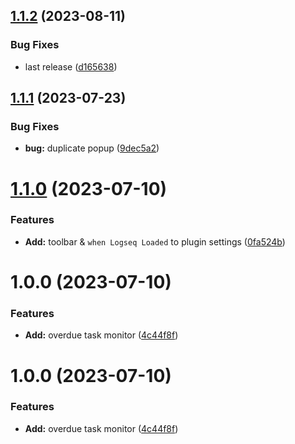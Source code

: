 ## [1.1.2](https://github.com/YU000jp/logseq-plugin-daily-notice/compare/v1.1.1...v1.1.2) (2023-08-11)


### Bug Fixes

* last release ([d165638](https://github.com/YU000jp/logseq-plugin-daily-notice/commit/d1656381a22d8ed62e076279b81175ed520fcc68))

## [1.1.1](https://github.com/YU000jp/logseq-plugin-daily-notice/compare/v1.1.0...v1.1.1) (2023-07-23)


### Bug Fixes

* **bug:** duplicate popup ([9dec5a2](https://github.com/YU000jp/logseq-plugin-daily-notice/commit/9dec5a2faae43c4b928438829912a31cf6e4b407))

# [1.1.0](https://github.com/YU000jp/logseq-plugin-daily-notice/compare/v1.0.0...v1.1.0) (2023-07-10)


### Features

* **Add:** toolbar & `when Logseq Loaded` to plugin settings ([0fa524b](https://github.com/YU000jp/logseq-plugin-daily-notice/commit/0fa524b81b7175b13dda2b3c12f7d9c9117d8517))

# 1.0.0 (2023-07-10)


### Features

* **Add:** overdue task monitor ([4c44f8f](https://github.com/YU000jp/logseq-plugin-weekday-notice/commit/4c44f8f9d301e14ab04520d4b5f33e8df47564ed))

# 1.0.0 (2023-07-10)


### Features

* **Add:** overdue task monitor ([4c44f8f](https://github.com/YU000jp/logseq-plugin-weekday-notice/commit/4c44f8f9d301e14ab04520d4b5f33e8df47564ed))
